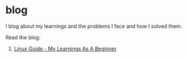 # blog
I blog about my learnings and the problems I face and how I solved them.

Read the blog:
1. <a href="https://mukul.im/linux-guide/">Linux Guide - My Learnings As A Beginner</a>
